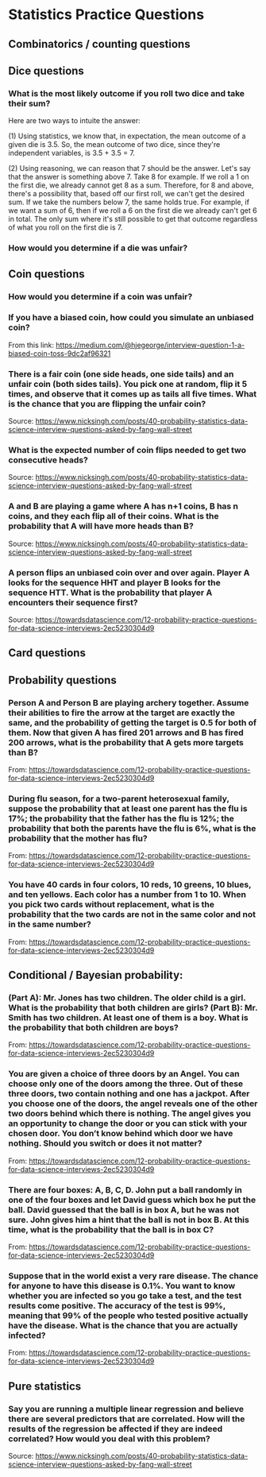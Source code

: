 # Statistics Practice Questions

## Combinatorics / counting questions

## Dice questions

### What is the most likely outcome if you roll two dice and take their sum?

Here are two ways to intuite the answer:

(1) Using statistics, we know that, in expectation, the mean outcome of a given die is 3.5. So, the mean outcome of two dice, since they're independent variables, is 3.5 + 3.5 = 7. 

(2) Using reasoning, we can reason that 7 should be the answer. Let's say that the answer is something above 7. Take 8 for example. If we roll a 1 on the first die, we already cannot get 8 as a sum. Therefore, for 8 and above, there's a possibility that, based off our first roll, we can't get the desired sum. If we take the numbers below 7, the same holds true. For example, if we want a sum of 6, then if we roll a 6 on the first die we already can't get 6 in total. The only sum where it's still possible to get that outcome regardless of what you roll on the first die is 7. 

### How would you determine if a die was unfair?
 
## Coin questions

### How would you determine if a coin was unfair?

### If you have a biased coin, how could you simulate an unbiased coin?

From this link: https://medium.com/@hjegeorge/interview-question-1-a-biased-coin-toss-9dc2af96321

### There is a fair coin (one side heads, one side tails) and an unfair coin (both sides tails). You pick one at random, flip it 5 times, and observe that it comes up as tails all five times. What is the chance that you are flipping the unfair coin?

Source: https://www.nicksingh.com/posts/40-probability-statistics-data-science-interview-questions-asked-by-fang-wall-street

### What is the expected number of coin flips needed to get two consecutive heads?

Source: https://www.nicksingh.com/posts/40-probability-statistics-data-science-interview-questions-asked-by-fang-wall-street

### A and B are playing a game where A has n+1 coins, B has n coins, and they each flip all of their coins. What is the probability that A will have more heads than B?

Source: https://www.nicksingh.com/posts/40-probability-statistics-data-science-interview-questions-asked-by-fang-wall-street

###  A person flips an unbiased coin over and over again. Player A looks for the sequence HHT and player B looks for the sequence HTT. What is the probability that player A encounters their sequence first?

Source: https://towardsdatascience.com/12-probability-practice-questions-for-data-science-interviews-2ec5230304d9


###

## Card questions

## Probability questions

### Person A and Person B are playing archery together. Assume their abilities to fire the arrow at the target are exactly the same, and the probability of getting the target is 0.5 for both of them. Now that given A has fired 201 arrows and B has fired 200 arrows, what is the probability that A gets more targets than B?

From: https://towardsdatascience.com/12-probability-practice-questions-for-data-science-interviews-2ec5230304d9

### During flu season, for a two-parent heterosexual family, suppose the probability that at least one parent has the flu is 17%; the probability that the father has the flu is 12%; the probability that both the parents have the flu is 6%, what is the probability that the mother has flu?

From: https://towardsdatascience.com/12-probability-practice-questions-for-data-science-interviews-2ec5230304d9

### You have 40 cards in four colors, 10 reds, 10 greens, 10 blues, and ten yellows. Each color has a number from 1 to 10. When you pick two cards without replacement, what is the probability that the two cards are not in the same color and not in the same number?

From: https://towardsdatascience.com/12-probability-practice-questions-for-data-science-interviews-2ec5230304d9

## Conditional / Bayesian probability:

### (Part A): Mr. Jones has two children. The older child is a girl. What is the probability that both children are girls? (Part B): Mr. Smith has two children. At least one of them is a boy. What is the probability that both children are boys?

From: https://towardsdatascience.com/12-probability-practice-questions-for-data-science-interviews-2ec5230304d9

### You are given a choice of three doors by an Angel. You can choose only one of the doors among the three. Out of these three doors, two contain nothing and one has a jackpot. After you choose one of the doors, the angel reveals one of the other two doors behind which there is nothing. The angel gives you an opportunity to change the door or you can stick with your chosen door. You don’t know behind which door we have nothing. Should you switch or does it not matter?

From: https://towardsdatascience.com/12-probability-practice-questions-for-data-science-interviews-2ec5230304d9

### There are four boxes: A, B, C, D. John put a ball randomly in one of the four boxes and let David guess which box he put the ball. David guessed that the ball is in box A, but he was not sure. John gives him a hint that the ball is not in box B. At this time, what is the probability that the ball is in box C?

From: https://towardsdatascience.com/12-probability-practice-questions-for-data-science-interviews-2ec5230304d9

### Suppose that in the world exist a very rare disease. The chance for anyone to have this disease is 0.1%. You want to know whether you are infected so you go take a test, and the test results come positive. The accuracy of the test is 99%, meaning that 99% of the people who tested positive actually have the disease. What is the chance that you are actually infected?

From: https://towardsdatascience.com/12-probability-practice-questions-for-data-science-interviews-2ec5230304d9



## Pure statistics

### Say you are running a multiple linear regression and believe there are several predictors that are correlated. How will the results of the regression be affected if they are indeed correlated? How would you deal with this problem?

Source: https://www.nicksingh.com/posts/40-probability-statistics-data-science-interview-questions-asked-by-fang-wall-street




